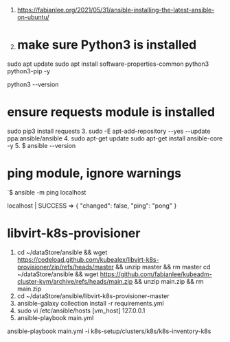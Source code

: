 1. https://fabianlee.org/2021/05/31/ansible-installing-the-latest-ansible-on-ubuntu/
2. # make sure Python3 is installed
sudo apt update
sudo apt install software-properties-common python3 python3-pip -y

python3 --version

# ensure requests module is installed
sudo pip3 install requests
3. sudo -E apt-add-repository --yes --update ppa:ansible/ansible
4. sudo apt-get update
sudo apt-get install ansible-core -y
5. $ ansible --version

# ping module, ignore warnings
`$ ansible -m ping localhost

localhost | SUCCESS => {
"changed": false,
"ping": "pong"
}

# libvirt-k8s-provisioner
1. cd ~/dataStore/ansible && wget https://codeload.github.com/kubealex/libvirt-k8s-provisioner/zip/refs/heads/master && unzip master && rm master
cd ~/dataStore/ansible && wget https://github.com/fabianlee/kubeadm-cluster-kvm/archive/refs/heads/main.zip && unzip main.zip && rm main.zip
2. cd ~/dataStore/ansible/libvirt-k8s-provisioner-master
3. ansible-galaxy collection install -r requirements.yml
4. sudo vi /etc/ansible/hosts
[vm_host]
127.0.0.1
5. ansible-playbook main.yml

ansible-playbook main.yml -i k8s-setup/clusters/k8s/k8s-inventory-k8s